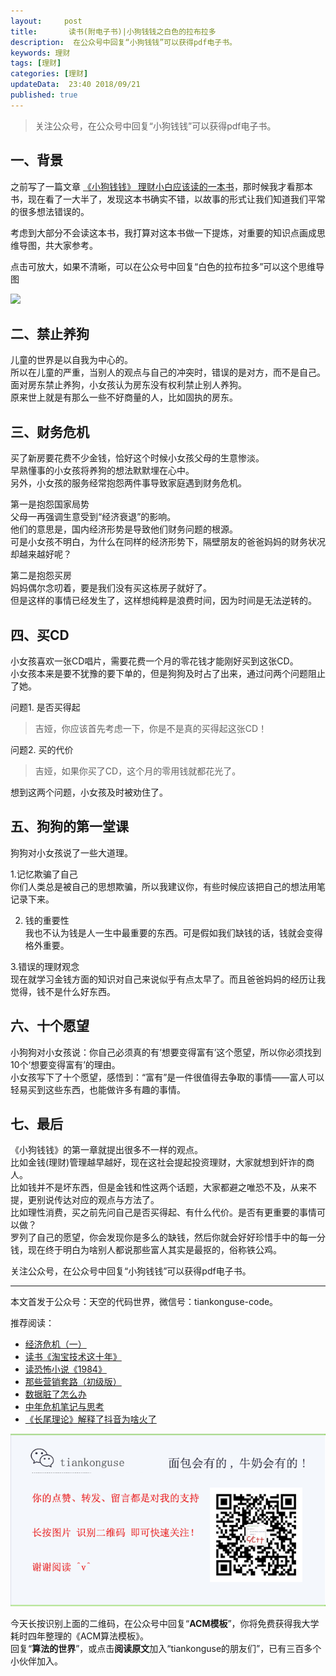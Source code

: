 ```yaml
---   
layout:     post  
title:       读书(附电子书)|小狗钱钱之白色的拉布拉多  
description:  在公众号中回复“小狗钱钱”可以获得pdf电子书。   
keywords: 理财 
tags: [理财]  
categories: [理财]  
updateData:  23:40 2018/09/21  
published: true   
---  
```




> 关注公众号，在公众号中回复“小狗钱钱”可以获得pdf电子书。   


## 一、背景

之前写了一篇文章 [《小狗钱钱》 理财小白应该读的一本书](https://mp.weixin.qq.com/s/t77MplVYm_ZnV8LYZ6SQuw)，那时候我才看那本书，现在看了一大半了，发现这本书确实不错，以故事的形式让我们知道我们平常的很多想法错误的。  


考虑到大部分不会读这本书，我打算对这本书做一下提炼，对重要的知识点画成思维导图，共大家参考。  


点击可放大，如果不清晰，可以在公众号中回复“白色的拉布拉多”可以这个思维导图  

![](/images/2019/09/dog-one.png)  



## 二、禁止养狗  


儿童的世界是以自我为中心的。  
所以在儿童的严重，当别人的观点与自己的冲突时，错误的是对方，而不是自己。  
面对房东禁止养狗，小女孩认为房东没有权利禁止别人养狗。  
原来世上就是有那么一些不好商量的人，比如固执的房东。  


## 三、财务危机


买了新房要花费不少金钱，恰好这个时候小女孩父母的生意惨淡。  
早熟懂事的小女孩将养狗的想法默默埋在心中。  
另外，小女孩的服务经常抱怨两件事导致家庭遇到财务危机。

 
第一是抱怨国家局势    
父母一再强调生意受到“经济衰退”的影响。  
他们的意思是，国内经济形势是导致他们财务问题的根源。  
可是小女孩不明白，为什么在同样的经济形势下，隔壁朋友的爸爸妈妈的财务状况却越来越好呢​？  


第二是抱怨买房  
妈妈偶尔念叨着，要是我们没有买这栋房子就好了。  
但是这样的事情已经发生了，这样想纯粹是浪费时间，因为时间是无法逆转的。  


## 四、买CD

小女孩喜欢一张CD唱片，需要花费一个月的零花钱才能刚好买到这张CD。    
小女孩本来是要不犹豫的要下单的，但是狗狗及时占了出来，通过问两个问题阻止了她。  


问题1. 是否买得起  


> 吉娅，你应该首先考虑一下，你是不是真的买得起这张CD！  


问题2. 买的代价  


> 吉娅，如果你买了CD，这个月的零用钱就都花光了。  
 
 
想到这两个问题，小女孩及时被劝住了。    


## 五、狗狗的第一堂课


狗狗对小女孩说了一些大道理。  


1.记忆欺骗了自己  
你们人类总是被自己的思想欺骗，所以我建议你，有些时候应该把自己的想法用笔记录下来。  


2. 钱的重要性  
我也不认为钱是人一生中最重要的东西。可是假如我们缺钱的话，钱就会变得格外重要。  


3.错误的理财观念  
现在就学习金钱方面的知识对自己来说似乎有点太早了。而且爸爸妈妈的经历让我觉得，钱不是什么好东西。  



## 六、十个愿望  


小狗狗对小女孩说：你自己必须真的有‘想要变得富有’这个愿望，所以你必须找到10个‘想要变得富有’的理由。  
小女孩写下了十个愿望，感悟到：“富有”是一件很值得去争取的事情——富人可以轻易买到这些东西，也能做许多有趣的事情。  



## 七、最后

《小狗钱钱》的第一章就提出很多不一样的观点。  
比如金钱(理财)管理越早越好，现在这社会提起投资理财，大家就想到奸诈的商人。  
比如钱并不是坏东西，但是金钱和性这两个话题，大家都避之唯恐不及，从来不提，更别说传达对应的观点与方法了。  
比如理性消费，买之前先问自己是否买得起、有什么代价。是否有更重要的事情可以做？  
罗列了自己的愿望，你会发现你是多么的缺钱，然后你就会好好珍惜手中的每一分钱，现在终于明白为啥别人都说那些富人其实是最抠的，俗称铁公鸡。  



关注公众号，在公众号中回复“小狗钱钱”可以获得pdf电子书。   

---


本文首发于公众号：天空的代码世界，微信号：tiankonguse-code。  


推荐阅读：  


* [经济危机（一）](https://mp.weixin.qq.com/s/hxO7oR8cLljSClYS-yE6pw)   
* [读书《淘宝技术这十年》](https://mp.weixin.qq.com/s/IeOQGh22U_1TPrf6sYYTkQ)  
* [读恐怖小说《1984》](https://mp.weixin.qq.com/s/q7HL5o_R5cqJc0b9Ll7EMw)    
* [那些营销套路（初级版）](https://mp.weixin.qq.com/s/xdvqZo9ll6kaL66Cdx)   
* [数据脏了怎么办](https://mp.weixin.qq.com/s/Blw4yxmIsE51dzzbNcfFbg)    
* [中年危机笔记与思考](https://mp.weixin.qq.com/s/dFzDtZS0JN6hhpc1DF-e_g)     
* [《长尾理论》解释了抖音为啥火了](https://mp.weixin.qq.com/s/sFWtMYj_WOKdgjolo7T56A)  



![](/images/tiankonguse-support.png)   


今天长按识别上面的二维码，在公众号中回复“**ACM模板**”，你将免费获得我大学耗时四年整理的《ACM算法模板》。  
回复“**算法的世界**”，或点击**阅读原文**加入“tiankonguse的朋友们”，已有三百多个小伙伴加入。  





